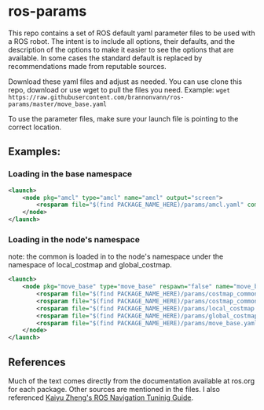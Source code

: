 # ros-params

This repo contains a set of ROS default yaml parameter files to be used with a ROS robot. The intent is to include all options, their defaults, and the description of the options to make it easier to see the options that are available. In some cases the standard default is replaced by recommendations made from reputable sources.

Download these yaml files and adjust as needed. You can use clone this repo, download or use wget to pull the files you need. Example: `wget https://raw.githubusercontent.com/brannonvann/ros-params/master/move_base.yaml`

To use the parameter files, make sure your launch file is pointing to the correct location.

## Examples:

### Loading in the base namespace

```xml
<launch>
    <node pkg="amcl" type="amcl" name="amcl" output="screen">
        <rosparam file="$(find PACKAGE_NAME_HERE)/params/amcl.yaml" command="load"/>
    </node>
</launch>
```

### Loading in the node's namespace

note: the common is loaded in to the node's namespace under the namespace of local_costmap and global_costmap.

```xml
<launch>
    <node pkg="move_base" type="move_base" respawn="false" name="move_base" output="screen">
        <rosparam file="$(find PACKAGE_NAME_HERE)/params/costmap_common.yaml" command="load" ns="global_costmap" />
        <rosparam file="$(find PACKAGE_NAME_HERE)/params/costmap_common.yaml" command="load" ns="local_costmap" />
        <rosparam file="$(find PACKAGE_NAME_HERE)/params/local_costmap.yaml" command="load" />
        <rosparam file="$(find PACKAGE_NAME_HERE)/params/global_costmap.yaml" command="load" />
        <rosparam file="$(find PACKAGE_NAME_HERE)/params/move_base.yaml" command="load" />
    </node>
</launch>
```

## References

Much of the text comes directly from the documentation available at ros.org for each package. Other sources are mentioned in the files. I also referenced [Kaiyu Zheng's ROS Navigation Tuninig Guide](https://kaiyuzheng.me/documents/navguide.pdf).
